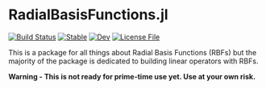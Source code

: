 # RadialBasisFunctions.jl

[![Build Status](https://img.shields.io/github/actions/workflow/status/JuliaGeometry/Meshes.jl/CI.yml?branch=master)](https://github.com/kylebeggs/RadialBasisFunctions.jl/actions)
[![Stable](https://img.shields.io/badge/docs-stable-blue.svg)](https://kylebeggs.github.io/RadialBasisFunctions.jl/stable)
[![Dev](https://img.shields.io/badge/docs-dev-blue.svg)](https://kylebeggs.github.io/RadialBasisFunctions.jl/dev)
[![License File](https://img.shields.io/badge/license-MIT-blue)](https://github.com/kylebeggs/RadialBasisFunctions.jl/blob/master/LICENSE)

This is a package for all things about Radial Basis Functions (RBFs) but the majority of the package is dedicated to building linear operators with RBFs.

**Warning - This is not ready for prime-time use yet. Use at your own risk.**
